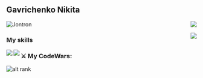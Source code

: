## Gavrichenko Nikita

<img align="right" src="https://github-readme-stats.vercel.app/api?username=Hikkrir&count_private=true&show_icons=true&theme=tokyonight&hide_border=true"/>

![Jontron](https://user-images.githubusercontent.com/105012415/174044510-a6b78368-b102-4f35-b2f4-91a395bbf582.gif)

<img align="right" src="https://github-readme-stats.vercel.app/api/wakatime?username=Hikkrir&theme=dark"/>

### My skills
<img align="left" src="https://img.shields.io/badge/Python-14354C?style=for-the-badge&logo=python&logoColor=white"/>
<img align="left" src="https://img.shields.io/badge/SQLite-07405E?style=for-the-badge&logo=sqlite&logoColor=white"/>
     
### ⚔️ My CodeWars:
![alt rank](https://www.codewars.com/users/Hikkrir/badges/large)
